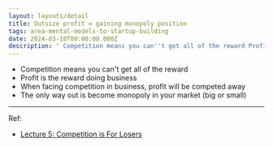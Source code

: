 ```yaml
---
layout: layouts/detail
title: Outsize profit = gaining monopoly position
tags: area-mental-models-to-startup-building
date: 2024-03-10T00:00:00.000Z
description: ' Competition means you can''t get all of the reward Profit is the reward doing business When facing competition in business, profit will be competed away... '
---
```

* Competition means you can't get all of the reward
* Profit is the reward doing business
* When facing competition in business, profit will be competed away
* The only way out is become monopoly in your market (big or small)

---

Ref: 
- <a href="https://startupclass.samaltman.com/courses/lec05/" target="_blank">Lecture 5: Competition is For Losers</a>
